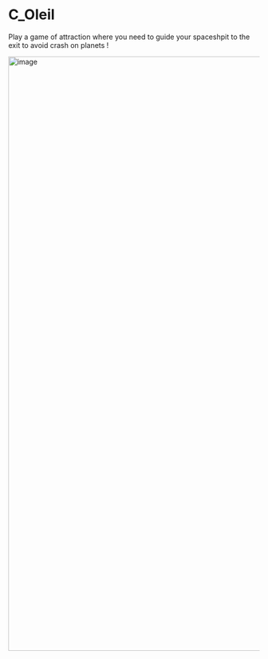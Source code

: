 # C_Oleil
Play a game of attraction where you need to guide your spaceshpit to the exit to avoid crash on planets !

<img width="1192" alt="image" src="https://github.com/Excalibur888/COleil/assets/51988264/75db38f8-3850-4c9f-b3e3-28de1ff74e8d">
